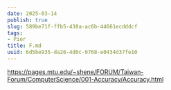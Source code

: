 ```yaml
---
date: 2025-03-14
publish: true
slug: 589be71f-ffb5-430a-ac6b-44661ecdddcf
tags:
- Pier
title: F.md
uuid: 6d5be935-da26-4d0c-9768-e0434d37fe10
---
```

https://pages.mtu.edu/~shene/FORUM/Taiwan-Forum/ComputerScience/001-Accuracy/Accuracy.html
